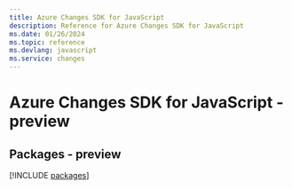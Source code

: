 ```yaml
---
title: Azure Changes SDK for JavaScript
description: Reference for Azure Changes SDK for JavaScript
ms.date: 01/26/2024
ms.topic: reference
ms.devlang: javascript
ms.service: changes
---
```

# Azure Changes SDK for JavaScript - preview
## Packages - preview
[!INCLUDE [packages](changes-index.md)]